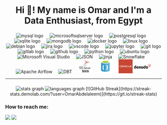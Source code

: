 <h1 align="center">Hi 👋! My name is Omar and I'm a Data Enthusiast, from Egypt</h1>

###

<div align="center">
  <img src="https://cdn.jsdelivr.net/gh/devicons/devicon/icons/mysql/mysql-original.svg" height="45" alt="mysql logo"  />
  <img width="12" />
  <img src="https://cdn.jsdelivr.net/gh/devicons/devicon/icons/microsoftsqlserver/microsoftsqlserver-plain.svg" height="45" alt="microsoftsqlserver logo"  />
  <img width="12" />
  <img src="https://cdn.jsdelivr.net/gh/devicons/devicon/icons/postgresql/postgresql-original.svg" height="45" alt="postgresql logo"  />
  <img width="12" />
  <img src="https://cdn.jsdelivr.net/gh/devicons/devicon/icons/sqlite/sqlite-original.svg" height="45" alt="sqlite logo"  />
  <img width="12" />
  <img src="https://cdn.jsdelivr.net/gh/devicons/devicon/icons/mongodb/mongodb-original.svg" height="45" alt="mongodb logo"  />
  <img width="12" />
  <img src="https://cdn.jsdelivr.net/gh/devicons/devicon/icons/docker/docker-original.svg" height="45" alt="docker logo"  />
  <img width="12" />
  <img src="https://cdn.jsdelivr.net/gh/devicons/devicon/icons/linux/linux-original.svg" height="45" alt="linux logo"  />
  <img width="12" />
  <img src="https://cdn.jsdelivr.net/gh/devicons/devicon/icons/debian/debian-original.svg" height="45" alt="debian logo"  />
  <img width="12" />
  <img src="https://cdn.jsdelivr.net/gh/devicons/devicon/icons/jira/jira-original.svg" height="45" alt="jira logo"  />
  <img width="12" />
  <img src="https://cdn.jsdelivr.net/gh/devicons/devicon/icons/vscode/vscode-original.svg" height="45" alt="vscode logo"  />
  <img width="12" />
  <img src="https://cdn.jsdelivr.net/gh/devicons/devicon/icons/jupyter/jupyter-original.svg" height="45" alt="jupyter logo"  />
  <img width="12" />
  <img src="https://cdn.jsdelivr.net/gh/devicons/devicon/icons/git/git-original.svg" height="45" alt="git logo"  />
  <img width="12" />
  <img src="https://cdn.jsdelivr.net/gh/devicons/devicon/icons/gitlab/gitlab-original.svg" height="45" alt="gitlab logo"  />
  <img width="12" />
  <img src="https://cdn.jsdelivr.net/gh/devicons/devicon/icons/github/github-original.svg" height="45" alt="github logo"  />
  <img width="12" />
  <img src="https://cdn.jsdelivr.net/gh/devicons/devicon/icons/python/python-original.svg" height="45" alt="python logo"  />
  <img width="12" />
  <img src="https://cdn.jsdelivr.net/gh/devicons/devicon/icons/ubuntu/ubuntu-plain.svg" height="45" alt="ubuntu logo"  />
  <img width="12" />
  <img title="Microsoft Visual Studio" height="45" src="images/visualstudio.png" />
  <img width="12" />
  <img title="JSON" height="45" src="images/json.svg" />
  <img width="12" />
  <img title="jinja" height="45" src="images/Jinja.png" />
  <img width="12" />
  <img title="Snowflake" height="45" src="images/Snowflake.png" />
  <img width="12" />
  <img title="Apache Airflow" height="45" src="images/Airflow.png" />
  <img width="12" />
  <img title="DBT" height="45" src="images/dbt.png" />
  <img width="12" />
  <img title="SSIS" height="45" src="images/SSIS.jpg" />
  <img width="12" />
  <img title="NOSQL" height="45" src="images/NOSQL.png" />
  <img width="12" />
  <img title="ORACLE" height="45" src="images/Oracle.png" />
  <img title="Denodo" height="45" src="images/Denodo_logo.png" />
</p>
<hr>
</div>

###

<div align="center">
  <img src="https://github-readme-stats.vercel.app/api?username=OmarAbdelaleem&hide_title=false&hide_rank=false&show_icons=true&include_all_commits=true&count_private=true&disable_animations=false&theme=dark&locale=en&hide_border=false&order=1" height="150" alt="stats graph"  />
  <img src="https://github-readme-stats.vercel.app/api/top-langs?username=OmarAbdelaleem&locale=en&hide_title=false&layout=compact&card_width=320&langs_count=5&theme=dark&hide_border=false&order=2" height="150" alt="languages graph"  />
  [![GitHub Streak](https://streak-stats.demolab.com/?user=OmarAbdelaleem)](https://git.io/streak-stats)
</div>

###

<h3 align="left">How to reach me:</h2>

</p>
<p align="left"> <a href="https://www.linkedin.com/in/omar-abdelaleem-%F0%9F%87%B5%F0%9F%87%B8-8a5906193/"><img src="https://img.shields.io/badge/linkedin-%230077B5.svg?&style=for-the-badge&logo=linkedin&logoColor=white" height=45></a> <a href="mailto:oabdelaleem41@gmail.com"><img src="https://img.shields.io/badge/Gmail-D14836?style=for-the-badge&logo=gmail&logoColor=white" height=45></a> <a href="http://wa.me//201010147580"><img 
<hr>

###

